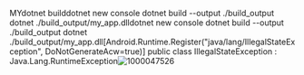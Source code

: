 MYdotnet builddotnet new console
dotnet build --output ./build_output
dotnet ./build_output/my_app.dlldotnet new console
dotnet build --output ./build_output
dotnet ./build_output/my_app.dll[Android.Runtime.Register("java/lang/IllegalStateException", DoNotGenerateAcw=true)]
public class IllegalStateException : Java.Lang.RuntimeException![1000047526](https://github.com/user-attachments/assets/67260760-9069-4768-9c23-c35716510663)
